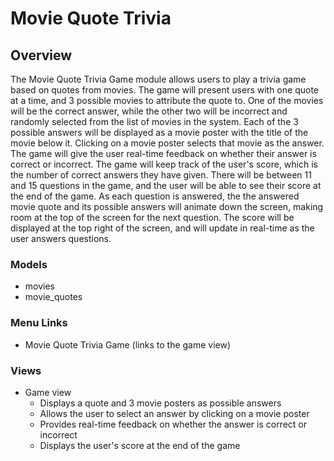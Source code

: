 # Movie Quote Trivia

## Overview
The Movie Quote Trivia Game module allows users to play a trivia game based on quotes from movies. 
The game will present users with one quote at a time, and 3 possible movies to attribute the quote to. 
One of the movies will be the correct answer, while the other two will be incorrect and randomly selected from the list of movies in the system.
Each of the 3 possible answers will be displayed as a movie poster with the title of the movie below it. Clicking on a movie poster selects that movie as the answer.
The game will give the user real-time feedback on whether their answer is correct or incorrect.
The game will keep track of the user's score, which is the number of correct answers they have given.
There will be between 11 and 15 questions in the game, and the user will be able to see their score at the end of the game.
As each question is answered, the the answered movie quote and its possible answers will animate down the screen, making room at the top of the screen for the next question.
The score will be displayed at the top right of the screen, and will update in real-time as the user answers questions.

### Models
- movies
- movie_quotes

### Menu Links
- Movie Quote Trivia Game (links to the game view)
 
### Views
- Game view
  - Displays a quote and 3 movie posters as possible answers
  - Allows the user to select an answer by clicking on a movie poster
  - Provides real-time feedback on whether the answer is correct or incorrect
  - Displays the user's score at the end of the game